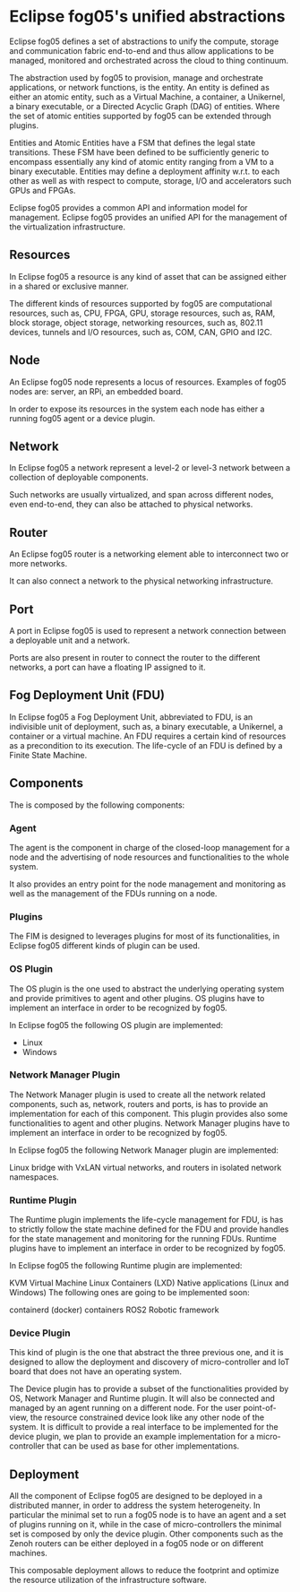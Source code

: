 # Eclipse fog05's unified abstractions

Eclipse fog05 defines a set of abstractions to unify the compute, storage and communication fabric end-to-end and thus allow applications to be managed, monitored and orchestrated across the cloud to thing continuum.

The abstraction used by fog05 to provision, manage and orchestrate applications, or network functions, is the entity. An entity is defined as either an atomic entity, such as a Virtual Machine, a container, a Unikernel, a binary executable, or a Directed Acyclic Graph (DAG) of entities. Where the set of atomic entities supported by fog05 can be extended through plugins.

Entities and Atomic Entities have a FSM that defines the legal state transitions. These FSM have been defined to be sufficiently generic to encompass essentially any kind of atomic entity ranging from a VM to a binary executable. Entities may define a deployment affinity w.r.t. to each other as well as with respect to compute, storage, I/O and accelerators such GPUs and FPGAs.

Eclipse fog05 provides a common API and information model for management. Eclipse fog05 provides an unified API for the management of the virtualization infrastructure.

## Resources

In Eclipse fog05 a resource is any kind of asset that can be assigned either in a shared or exclusive manner.

The different kinds of resources supported by fog05 are computational resources, such as, CPU, FPGA, GPU, storage resources, such as, RAM, block storage, object storage, networking resources, such as, 802.11 devices, tunnels and I/O resources, such as, COM, CAN, GPIO and I2C.

## Node

An Eclipse fog05 node represents a locus of resources. Examples of fog05 nodes are: server, an RPi, an embedded board.

In order to expose its resources in the system each node has either a running fog05 agent or a device plugin.

## Network

In Eclipse fog05 a network represent a level-2 or level-3 network between a collection of deployable components.

Such networks are usually virtualized, and span across different nodes, even end-to-end, they can also be attached to physical networks.

## Router

An Eclipse fog05 router is a networking element able to interconnect two or more networks.

It can also connect a network to the physical networking infrastructure.

## Port

A port in Eclipse fog05 is used to represent a network connection between a deployable unit and a network.

Ports are also present in router to connect the router to the different networks, a port can have a floating IP assigned to it.

## Fog Deployment Unit (FDU)

In Eclipse fog05 a Fog Deployment Unit, abbreviated to FDU, is an indivisible unit of deployment, such as, a binary executable, a Unikernel, a container or a virtual machine. An FDU requires a certain kind of resources as a precondition to its execution. The life-cycle of an FDU is defined by a Finite State Machine.

## Components

The is composed by the following components:

### Agent

The agent is the component in charge of the closed-loop management for a node and the advertising of node resources and functionalities to the whole system.

It also provides an entry point for the node management and monitoring as well as the management of the FDUs running on a node.

### Plugins

The FIM is designed to leverages plugins for most of its functionalities, in Eclipse fog05 different kinds of plugin can be used.

### OS Plugin

The OS plugin is the one used to abstract the underlying operating system and provide primitives to agent and other plugins. OS plugins have to implement an interface in order to be recognized by fog05.

In Eclipse fog05 the following OS plugin are implemented:

- Linux
- Windows

### Network Manager Plugin

The Network Manager plugin is used to create all the network related components, such as, network, routers and ports, is has to provide an implementation for each of this component. This plugin provides also some functionalities to agent and other plugins. Network Manager plugins have to implement an interface in order to be recognized by fog05.

In Eclipse fog05 the following Network Manager plugin are implemented:

Linux bridge with VxLAN virtual networks, and routers in isolated network namespaces.

### Runtime Plugin

The Runtime plugin implements the life-cycle management for FDU, is has to strictly follow the state machine defined for the FDU and provide handles for the state management and monitoring for the running FDUs. Runtime plugins have to implement an interface in order to be recognized by fog05.

In Eclipse fog05 the following Runtime plugin are implemented:

KVM Virtual Machine
Linux Containers (LXD)
Native applications (Linux and Windows)
The following ones are going to be implemented soon:

containerd (docker) containers
ROS2 Robotic framework

### Device Plugin

This kind of plugin is the one that abstract the three previous one, and it is designed to allow the deployment and discovery of micro-controller and IoT board that does not have an operating system.

The Device plugin has to provide a subset of the functionalities provided by OS, Network Manager and Runtime plugin. It will also be connected and managed by an agent running on a different node. For the user point-of-view, the resource constrained device look like any other node of the system. It is difficult to provide a real interface to be implemented for the device plugin, we plan to provide an example implementation for a micro-controller that can be used as base for other implementations.

## Deployment

All the component of Eclipse fog05 are designed to be deployed in a distributed manner, in order to address the system heterogeneity. In particular the minimal set to run a fog05 node is to have an agent and a set of plugins running on it, while in the case of micro-controllers the minimal set is composed by only the device plugin. Other components such as the Zenoh routers can be either deployed in a fog05 node or on different machines.

This composable deployment allows to reduce the footprint and optimize the resource utilization of the infrastructure software.
